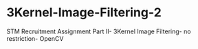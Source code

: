 # 3Kernel-Image-Filtering-2
STM Recruitment Assignment Part II- 3Kernel Image Filtering- no restriction- OpenCV
